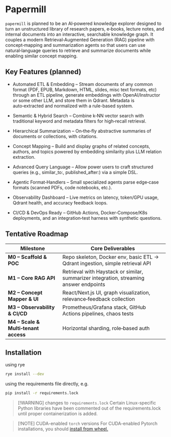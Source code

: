 # Papermill
`papermill` is planned to be an AI‑powered knowledge explorer designed to turn an unstructured library of research papers, e‑books, lecture notes, and internal documents into an interactive, searchable knowledge graph. It couples a modern Retrieval‑Augmented Generation (RAG) pipeline with concept‑mapping and summarization agents so that users can use natural‑language queries to retrieve and summarize documents while enabling similar concept mapping.

## Key Features (planned)

- Automated ETL & Embedding – Stream documents of any common format (PDF, EPUB, Markdown, HTML, slides, misc text formats, etc) through an ETL pipeline, generate embeddings with OpenAI/Instructor or some other LLM, and store them in Qdrant. Metadata is auto‑extracted and normalized with a rule-based system.

- Semantic & Hybrid Search – Combine k‑NN vector search with traditional keyword and metadata filters for high‑recall retrieval.

- Hierarchical Summarization – On‑the‑fly abstractive summaries of documents or collections, with citations.

- Concept Mapping – Build and display graphs of related concepts, authors, and topics powered by embedding similarity plus LLM relation extraction.

- Advanced Query Language – Allow power users to craft structured queries (e.g., similar_to:, published_after:) via a simple DSL.

- Agentic Format‑Handlers – Small specialized agents parse edge‑case formats (scanned PDFs, code notebooks, etc.).

- Observability Dashboard – Live metrics on latency, token/GPU usage, Qdrant health, and accuracy feedback loops.

- CI/CD & DevOps Ready – GitHub Actions, Docker‑Compose/K8s deployments, and an integration‑test harness with synthetic questions.


## Tentative Roadmap

|Milestone|Core Deliverables|
|---|---|
|**M0 – Scaffold & POC**|Repo skeleton, Docker env, basic ETL -> Qdrant ingestion, simple retrieval API|
|**M1 – Core RAG API**|Retrieval with Haystack or similar, summarizer integration, streaming answer endpoints|
|**M2 – Concept Mapper & UI**|React/Next.js UI, graph visualization, relevance‑feedback collection|
|**M3 – Observability & CI/CD**|Prometheus/Grafana stack, GitHub Actions pipelines, chaos tests|
|**M4 – Scale & Multi‑tenant access**|Horizontal sharding, role‑based auth|



## Installation

using rye

```sh
rye install --dev
```

using the requirements file directly, e.g.
```sh
pip install -r requirements.lock
```

> [!WARNING] changes to `requirements.lock`
> Certain Linux-specific Python libraries have been commented out of the requirements.lock until proper containerization is added.


> [!NOTE] CUDA-enabled `torch` versions
> For CUDA-enabled Pytorch installations, you should [install from wheel.](https://pytorch.org/get-started/locally/)